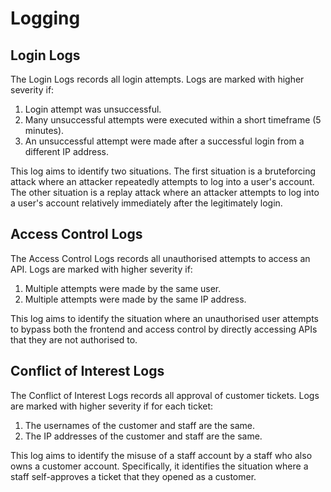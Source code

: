 # Logging

## Login Logs

The Login Logs records all login attempts.
Logs are marked with higher severity if:

1. Login attempt was unsuccessful.
2. Many unsuccessful attempts were executed within a short timeframe (5 minutes).
3. An unsuccessful attempt were made after a successful login from a different IP address.

This log aims to identify two situations.
The first situation is a bruteforcing attack where an attacker repeatedly attempts to log into a user's account.
The other situation is a replay attack where an attacker attempts to log into a user's account relatively immediately after the legitimately login.

## Access Control Logs

The Access Control Logs records all unauthorised attempts to access an API.
Logs are marked with higher severity if:

1. Multiple attempts were made by the same user.
2. Multiple attempts were made by the same IP address.

This log aims to identify the situation where an unauthorised user attempts to bypass both the frontend and access control by directly accessing APIs that they are not authorised to.

## Conflict of Interest Logs

The Conflict of Interest Logs records all approval of customer tickets.
Logs are marked with higher severity if for each ticket:

1. The usernames of the customer and staff are the same.
2. The IP addresses of the customer and staff are the same.

This log aims to identify the misuse of a staff account by a staff who also owns a customer account. Specifically, it identifies the situation where a staff self-approves a ticket that they opened as a customer.
